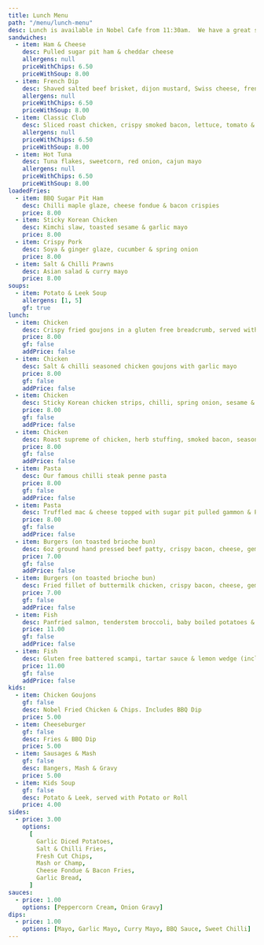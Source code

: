 ```yaml
---
title: Lunch Menu
path: "/menu/lunch-menu"
desc: Lunch is available in Nobel Cafe from 11:30am.  We have a great selection of sandwiches, hot plates, & some nice treats for all ages.
sandwiches:
  - item: Ham & Cheese
    desc: Pulled sugar pit ham & cheddar cheese
    allergens: null
    priceWithChips: 6.50
    priceWithSoup: 8.00
  - item: French Dip
    desc: Shaved salted beef brisket, dijon mustard, Swiss cheese, french onion sauce
    allergens: null
    priceWithChips: 6.50
    priceWithSoup: 8.00
  - item: Classic Club
    desc: Sliced roast chicken, crispy smoked bacon, lettuce, tomato & mayo
    allergens: null
    priceWithChips: 6.50
    priceWithSoup: 8.00
  - item: Hot Tuna
    desc: Tuna flakes, sweetcorn, red onion, cajun mayo
    allergens: null
    priceWithChips: 6.50
    priceWithSoup: 8.00
loadedFries:
  - item: BBQ Sugar Pit Ham
    desc: Chilli maple glaze, cheese fondue & bacon crispies
    price: 8.00
  - item: Sticky Korean Chicken
    desc: Kimchi slaw, toasted sesame & garlic mayo
    price: 8.00
  - item: Crispy Pork
    desc: Soya & ginger glaze, cucumber & spring onion
    price: 8.00
  - item: Salt & Chilli Prawns
    desc: Asian salad & curry mayo
    price: 8.00
soups:
  - item: Potato & Leek Soup
    allergens: [1, 5]
    gf: true
lunch:
  - item: Chicken
    desc: Crispy fried goujons in a gluten free breadcrumb, served with a choice of sauce or dip
    price: 8.00
    gf: false
    addPrice: false
  - item: Chicken
    desc: Salt & chilli seasoned chicken goujons with garlic mayo
    price: 8.00
    gf: false
    addPrice: false
  - item: Chicken
    desc: Sticky Korean chicken strips, chilli, spring onion, sesame & garlic mayo
    price: 8.00
    gf: false
    addPrice: false
  - item: Chicken
    desc: Roast supreme of chicken, herb stuffing, smoked bacon, seasonal vegetables & onion grav
    price: 8.00
    gf: false
    addPrice: false
  - item: Pasta
    desc: Our famous chilli steak penne pasta
    price: 8.00
    gf: false
    addPrice: false
  - item: Pasta
    desc: Truffled mac & cheese topped with sugar pit pulled gammon & Parmesan
    price: 8.00
    gf: false
    addPrice: false
  - item: Burgers (on toasted brioche bun)
    desc: 6oz ground hand pressed beef patty, crispy bacon, cheese, gem lettuce, tomato, red onion & secret sauce
    price: 7.00
    gf: false
    addPrice: false
  - item: Burgers (on toasted brioche bun)
    desc: Fried fillet of buttermilk chicken, crispy bacon, cheese, gem lettuce, tomato, red onion & mayo
    price: 7.00
    gf: false
    addPrice: false
  - item: Fish
    desc: Panfried salmon, tenderstem broccoli, baby boiled potatoes & herb cream
    price: 11.00
    gf: false
    addPrice: false
  - item: Fish
    desc: Gluten free battered scampi, tartar sauce & lemon wedge (includes choice of side)
    price: 11.00
    gf: false
    addPrice: false
kids:
  - item: Chicken Goujons
    gf: false
    desc: Nobel Fried Chicken & Chips. Includes BBQ Dip
    price: 5.00
  - item: Cheeseburger
    gf: false
    desc: Fries & BBQ Dip
    price: 5.00
  - item: Sausages & Mash
    gf: false
    desc: Bangers, Mash & Gravy
    price: 5.00
  - item: Kids Soup
    gf: false
    desc: Potato & Leek, served with Potato or Roll
    price: 4.00
sides:
  - price: 3.00
    options:
      [
        Garlic Diced Potatoes,
        Salt & Chilli Fries,
        Fresh Cut Chips,
        Mash or Champ,
        Cheese Fondue & Bacon Fries,
        Garlic Bread,
      ]
sauces:
  - price: 1.00
    options: [Peppercorn Cream, Onion Gravy]
dips:
  - price: 1.00
    options: [Mayo, Garlic Mayo, Curry Mayo, BBQ Sauce, Sweet Chilli]
---
```

